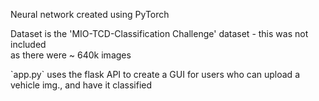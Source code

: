 <p>Neural network created using PyTorch</p>
<p>Dataset is the 'MIO-TCD-Classification Challenge' dataset - this was not included <br> as there were ~ 640k images</p>
<p>`app.py` uses the flask API to create a GUI for users who can upload a vehicle img., and have it classified </p>
